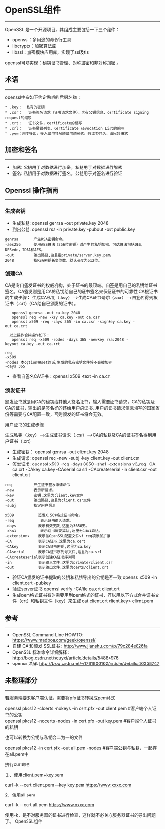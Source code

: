 # OpenSSL组件
-----------

OpenSSL 是一个开源项目，其组成主要包括一下三个组件：

-   openssl：多用途的命令行工具
-   libcrypto：加密算法库
-   libssl：加密模块应用库，实现了ssl及tls

openssl可以实现：秘钥证书管理、对称加密和非对称加密 。

## 术语
----

openssl中有如下约定熟成的后缀名称：

    * .key：  私有的密钥
    * .csr：   证书签名请求（证书请求文件），含有公钥信息，certificate signing request的缩写
    * .crt：   证书文件，certificate的缩写
    * .crl：   证书吊销列表，Certificate Revocation List的缩写
    * .pem：用于导出，导入证书时候的证书的格式，有证书开头，结尾的格式

## 加密和签名
----------

-   加密: 公钥用于对数据进行加密，私钥用于对数据进行解密
-   签名: 私钥用于对数据进行签名，公钥用于对签名进行验证

## Openssl 操作指南
----------------

### 生成密钥

-   生成私钥: openssl genrsa -out private.key 2048
-   到出公钥: openssl rsa -in private.key -pubout -out public.key

<!-- -->

    genrsa       产生RSA密钥命令。
    -aes256      使用AES算法（256位密钥）对产生的私钥加密。可选算法包括DES，DESede，IDEA和AES。
    -out         输出路径,这里指private/server.key.pem。
    2048         指RSA密钥长度位数，默认长度为512位。

### 创建CA

CA是专门签发证书的权威机构，处于证书的最顶端。自签是用自己的私钥给证书签名，CA签发则是用CA的私钥给自己的证书签名来保证证书的可靠性
CA根证书的生成步骤：
生成CA私钥（.key）--&gt;生成CA证书请求（.csr）--&gt;自签名得到根证书（.crt）（CA给自已颁发的证书）。

`   openssl genrsa -out ca.key 2048     `\
`   openssl req -new -key ca.key -out ca.csr    `\
`   openssl x509 -req -days 365 -in ca.csr -signkey ca.key -out ca.crt  `\
`   `\
`  以上操作合并操作如下：`\
`   openssl req -x509 -nodes -days 365 -newkey rsa:2048 -keyout ca.key -out ca.crt`

    req
    -x509
    -nodes 本option被set的话,生成的私有密钥文件将不会被加密
    -days 365 

-   查看自签名CA证书：openssl x509 -text -in ca.crt

### 颁发证书

颁发证书就是用CA的秘钥给其他人签名证书，输入需要证书请求，CA的私钥及CA的证书，输出的是签名好的还给用户的证书.
用户的证书请求信息填写的国家省份等需要与CA配置一致，否则颁发的证书将会无效。

用户证书的生成步骤

生成私钥（.key）--&gt;生成证书请求（.csr）--&gt;CA的私钥及CA的证书签名得到用户证书（.crt）

-   生成密钥： openssl genrsa -out client.key 2048
-   生成请求: openssl req -new -subj -key client.key -out client.csr
-   签发证书: openssl x509 -req -days 3650 -sha1 -extensions v3\_req -CA
    ca.crt -CAkey ca.key -CAserial ca.srl -CAcreateserial -in client.csr
    -out client.crt

<!-- -->

    req          产生证书签发申请命令
    -new         表示新请求。
    -key         密钥,这里为client.key文件
    -out         输出路径,这里为client.csr文件
    -subj        指定用户信息

    x509           签发X.509格式证书命令。
    -req            表示证书输入请求。
    -days          表示有效天数,这里为3650天。
    -sha1           表示证书摘要算法,这里为SHA1算法。
    -extensions    表示按OpenSSL配置文件v3_req项添加扩展
    -CA            表示CA证书,这里为ca.cert
    -CAkey         表示CA证书密钥,这里为ca.key
    -CAserial      表示CA证书序列号文件,这里为ca.srl
    -CAcreateserial表示创建CA证书序列号
    -in            表示输入文件,这里为private/client.csr
    -out           表示输出文件,这里为certs/client.crt

-   验证CA颁发的证书提取的公钥和私钥导出的公钥是否一致 openssl x509 -in
    client.cert -pubkey
-   验证server证书 openssl verify -CAfile ca.crt client.crt
-   生成pem格式证书有时需要用到pem格式的证书，可以用以下方式合并证书文件（crt）和私钥文件（key）来生成
    cat client.crt client.key&gt; client.pem

## 参考
----

-   OpenSSL Command-Line HOWTO: <https://www.madboa.com/geek/openssl/>
-   自建 CA 和颁发 SSL证书 : <http://www.jianshu.com/p/79c284e826fa>
-   OpenSSL 标准命令详细解释 :
    <http://blog.csdn.net/scuyxi/article/details/54884976>
-   openssl详解:
    <http://blog.csdn.net/w1781806162/article/details/46358747>
## 未整理部分
---
若服务端要求客户端认证，需要将pfx证书转换成pem格式

openssl pkcs12 -clcerts -nokeys -in cert.pfx -out client.pem    #客户端个人证书的公钥  
openssl pkcs12 -nocerts -nodes -in cert.pfx -out key.pem #客户端个人证书的私钥

也可以转换为公钥与私钥合二为一的文件

openssl pkcs12 -in  cert.pfx -out all.pem -nodes                                   #客户端公钥与私钥，一起存在all.pem中

执行curl命令

１、使用client.pem+key.pem

curl -k --cert client.pem --key key.pem https://www.xxxx.com

2、使用all.pem

curl -k --cert all.pem  https://www.xxxx.com

使用-k，是不对服务器的证书进行检查，这样就不必关心服务器证书的导出问题了。
OpenSSL组件
